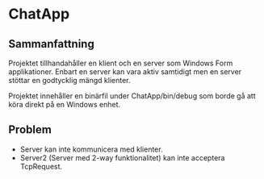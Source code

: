 # ChatApp

## Sammanfattning

Projektet tillhandahåller en klient och en server som Windows Form applikationer. Enbart en server kan vara aktiv samtidigt men en server stöttar en godtycklig mängd klienter.

Projektet innehåller en binärfil under ChatApp/bin/debug som borde gå att köra direkt på en Windows enhet.

## Problem

* Server kan inte kommunicera med klienter.
* Server2 (Server med 2-way funktionalitet) kan inte acceptera TcpRequest.

